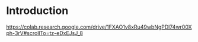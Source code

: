 # Introduction

https://colab.research.google.com/drive/1FXAO1v8xRu49wbNgPDl74wr00Xph-3rV#scrollTo=tz-eDxEJsJ_8
